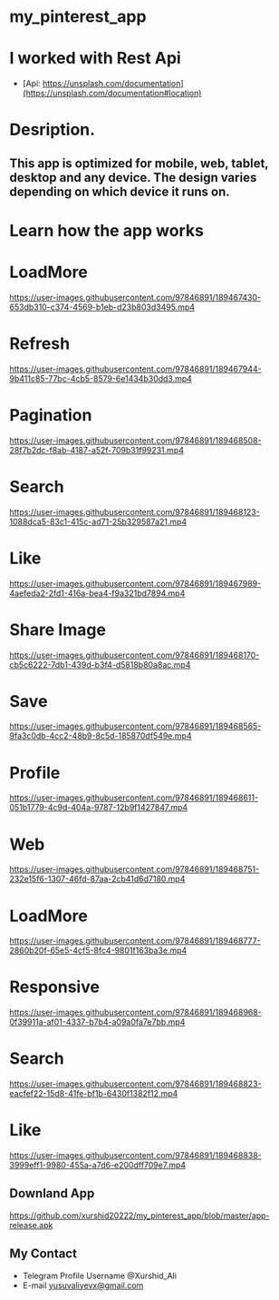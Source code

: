 # my_pinterest_app
# I worked with Rest Api
- [Api: https://unsplash.com/documentation](https://unsplash.com/documentation#location)

# Desription.
## This app is optimized for mobile, web, tablet, desktop and any device. The design varies depending on which device it runs on.
   

# Learn how the app works

# LoadMore

https://user-images.githubusercontent.com/97846891/189467430-653db310-c374-4569-b1eb-d23b803d3495.mp4

# Refresh
https://user-images.githubusercontent.com/97846891/189467944-9b411c85-77bc-4cb5-8579-6e1434b30dd3.mp4

# Pagination
https://user-images.githubusercontent.com/97846891/189468508-28f7b2dc-f8ab-4187-a52f-709b31f99231.mp4

# Search
https://user-images.githubusercontent.com/97846891/189468123-1088dca5-83c1-415c-ad71-25b329587a21.mp4

# Like
https://user-images.githubusercontent.com/97846891/189467989-4aefeda2-2fd1-416a-bea4-f9a321bd7894.mp4

# Share Image
https://user-images.githubusercontent.com/97846891/189468170-cb5c6222-7db1-439d-b3f4-d5818b80a8ac.mp4

# Save
https://user-images.githubusercontent.com/97846891/189468565-9fa3c0db-4cc2-48b9-8c5d-185870df549e.mp4

# Profile

https://user-images.githubusercontent.com/97846891/189468611-051b1779-4c9d-404a-9787-12b9f1427847.mp4

# Web
https://user-images.githubusercontent.com/97846891/189468751-232e15f6-1307-46fd-87aa-2cb41d6d7180.mp4

# LoadMore

https://user-images.githubusercontent.com/97846891/189468777-2860b20f-65e5-4cf5-8fc4-9801f163ba3e.mp4

# Responsive


https://user-images.githubusercontent.com/97846891/189468968-0f39911a-af01-4337-b7b4-a09a0fa7e7bb.mp4

# Search

https://user-images.githubusercontent.com/97846891/189468823-eacfef22-15d8-41fe-bf1b-6430f1382f12.mp4

# Like

https://user-images.githubusercontent.com/97846891/189468838-3999eff1-9980-455a-a7d6-e200dff709e7.mp4

## Downland App 
https://github.com/xurshid20222/my_pinterest_app/blob/master/app-release.apk

## My Contact
- Telegram Profile Username @Xurshid_Ali
- E-mail yusuvaliyevx@gmail.com


